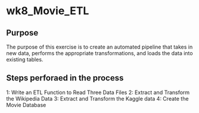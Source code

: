 # wk8_Movie_ETL

## Purpose
The purpose of this exercise is to create an automated pipeline that takes in new data, performs the appropriate transformations, and loads the data into existing tables.

## Steps perforaed in the process
1: Write an ETL Function to Read Three Data Files
2: Extract and Transform the Wikipedia Data
3: Extract and Transform the Kaggle data
4: Create the Movie Database
